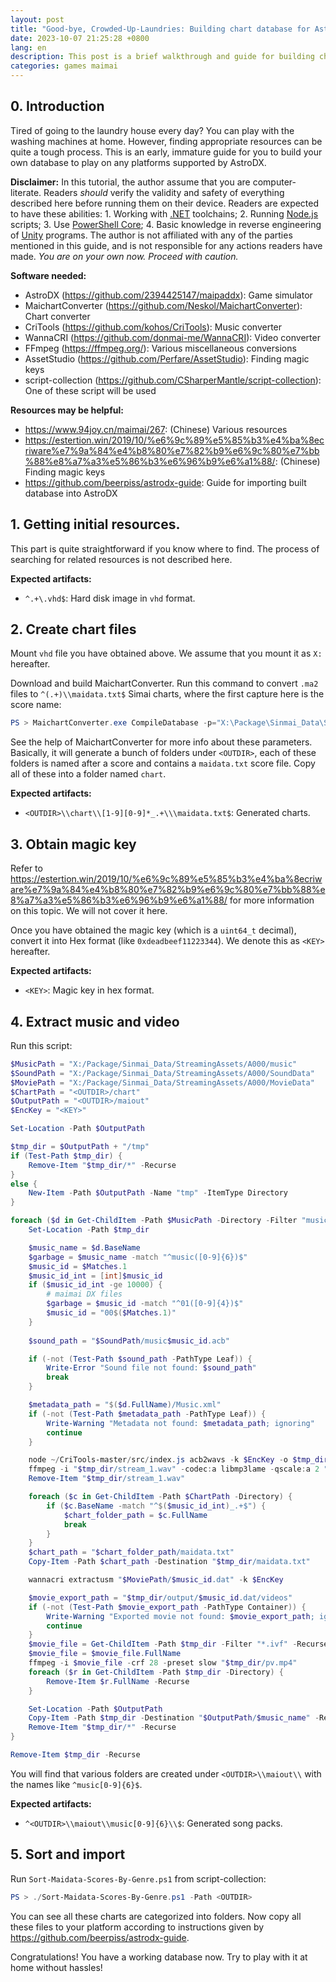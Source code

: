 ```yaml
---
layout: post
title: "Good-bye, Crowded-Up-Laundries: Building chart database for AstroDX"
date: 2023-10-07 21:25:28 +0800
lang: en
description: This post is a brief walkthrough and guide for building chart database for AstroDX.
categories: games maimai
---
```


## 0. Introduction

Tired of going to the laundry house every day? You can play with the washing machines at home. However, finding appropriate resources can be quite a tough process. This is an early, immature guide for you to build your own database to play on any platforms supported by AstroDX.

**Disclaimer:** In this tutorial, the author assume that you are computer-literate. Readers *should* verify the validity and safety of everything described here before running them on their device. Readers are expected to have these abilities: 1. Working with [.NET](https://dotnet.microsoft.com/) toolchains; 2. Running [Node.js](https://nodejs.org/) scripts; 3. Use [PowerShell Core](https://learn.microsoft.com/en-us/powershell/); 4. Basic knowledge in reverse engineering of [Unity](https://unity.com/) programs. The author is not affiliated with any of the parties mentioned in this guide, and is not responsible for any actions readers have made. *You are on your own now. Proceed with caution.*

**Software needed:**

* AstroDX (<https://github.com/2394425147/maipaddx>): Game simulator
* MaichartConverter (<https://github.com/Neskol/MaichartConverter>): Chart converter
* CriTools (<https://github.com/kohos/CriTools>): Music converter
* WannaCRI (<https://github.com/donmai-me/WannaCRI>): Video converter
* FFmpeg (<https://ffmpeg.org/>): Various miscellaneous conversions
* AssetStudio (<https://github.com/Perfare/AssetStudio>): Finding magic keys
* script-collection (<https://github.com/CSharperMantle/script-collection>): One of these script will be used

**Resources may be helpful:**

* <https://www.94joy.cn/maimai/267>: (Chinese) Various resources
* <https://estertion.win/2019/10/%e6%9c%89%e5%85%b3%e4%ba%8ecriware%e7%9a%84%e4%b8%80%e7%82%b9%e6%9c%80%e7%bb%88%e8%a7%a3%e5%86%b3%e6%96%b9%e6%a1%88/>: (Chinese) Finding magic keys
* <https://github.com/beerpiss/astrodx-guide>: Guide for importing built database into AstroDX

## 1. Getting initial resources.

This part is quite straightforward if you know where to find. The process of searching for related resources is not described here.

**Expected artifacts:**

* `^.+\.vhd$`: Hard disk image in `vhd` format.

## 2. Create chart files

Mount `vhd` file you have obtained above. We assume that you mount it as `X:` hereafter.

Download and build MaichartConverter. Run this command to convert `.ma2` files to `^(.+)\\maidata.txt$` Simai charts, where the first capture here is the score name:

```powershell
PS > MaichartConverter.exe CompileDatabase -p="X:\Package\Sinmai_Data\StreamingAssets\A000\" -o "<OUTDIR>" -f="simai" -g=6
```

See the help of MaichartConverter for more info about these parameters. Basically, it will generate a bunch of folders under `<OUTDIR>`, each of these folders is named after a score and contains a `maidata.txt` score file. Copy all of these into a folder named `chart`.

**Expected artifacts:**

* `<OUTDIR>\\chart\\[1-9][0-9]*_.+\\\maidata.txt$`: Generated charts.

## 3. Obtain magic key

Refer to <https://estertion.win/2019/10/%e6%9c%89%e5%85%b3%e4%ba%8ecriware%e7%9a%84%e4%b8%80%e7%82%b9%e6%9c%80%e7%bb%88%e8%a7%a3%e5%86%b3%e6%96%b9%e6%a1%88/> for more information on this topic. We will not cover it here.

Once you have obtained the magic key (which is a `uint64_t` decimal), convert it into Hex format (like `0xdeadbeef11223344`). We denote this as `<KEY>` hereafter.

**Expected artifacts:**

* `<KEY>`: Magic key in hex format.

## 4. Extract music and video

Run this script:

```powershell
$MusicPath = "X:/Package/Sinmai_Data/StreamingAssets/A000/music"
$SoundPath = "X:/Package/Sinmai_Data/StreamingAssets/A000/SoundData"
$MoviePath = "X:/Package/Sinmai_Data/StreamingAssets/A000/MovieData"
$ChartPath = "<OUTDIR>/chart"
$OutputPath = "<OUTDIR>/maiout"
$EncKey = "<KEY>"

Set-Location -Path $OutputPath

$tmp_dir = $OutputPath + "/tmp"
if (Test-Path $tmp_dir) {
    Remove-Item "$tmp_dir/*" -Recurse
}
else {
    New-Item -Path $OutputPath -Name "tmp" -ItemType Directory
}

foreach ($d in Get-ChildItem -Path $MusicPath -Directory -Filter "music*") {
    Set-Location -Path $tmp_dir

    $music_name = $d.BaseName
    $garbage = $music_name -match "^music([0-9]{6})$"
    $music_id = $Matches.1
    $music_id_int = [int]$music_id
    if ($music_id_int -ge 10000) {
        # maimai DX files
        $garbage = $music_id -match "^01([0-9]{4})$"
        $music_id = "00$($Matches.1)"
    }
    
    $sound_path = "$SoundPath/music$music_id.acb"

    if (-not (Test-Path $sound_path -PathType Leaf)) {
        Write-Error "Sound file not found: $sound_path"
        break
    }

    $metadata_path = "$($d.FullName)/Music.xml"
    if (-not (Test-Path $metadata_path -PathType Leaf)) {
        Write-Warning "Metadata not found: $metadata_path; ignoring"
        continue
    }

    node ~/CriTools-master/src/index.js acb2wavs -k $EncKey -o $tmp_dir $sound_path
    ffmpeg -i "$tmp_dir/stream_1.wav" -codec:a libmp3lame -qscale:a 2 "$tmp_dir/track.mp3"
    Remove-Item "$tmp_dir/stream_1.wav"

    foreach ($c in Get-ChildItem -Path $ChartPath -Directory) {
        if ($c.BaseName -match "^$($music_id_int)_.+$") {
            $chart_folder_path = $c.FullName
            break
        }
    }
    $chart_path = "$chart_folder_path/maidata.txt"
    Copy-Item -Path $chart_path -Destination "$tmp_dir/maidata.txt"

    wannacri extractusm "$MoviePath/$music_id.dat" -k $EncKey

    $movie_export_path = "$tmp_dir/output/$music_id.dat/videos"
    if (-not (Test-Path $movie_export_path -PathType Container)) {
        Write-Warning "Exported movie not found: $movie_export_path; ignoring"
        continue
    }
    $movie_file = Get-ChildItem -Path $tmp_dir -Filter "*.ivf" -Recurse
    $movie_file = $movie_file.FullName
    ffmpeg -i $movie_file -crf 28 -preset slow "$tmp_dir/pv.mp4"
    foreach ($r in Get-ChildItem -Path $tmp_dir -Directory) {
        Remove-Item $r.FullName -Recurse
    }

    Set-Location -Path $OutputPath
    Copy-Item -Path $tmp_dir -Destination "$OutputPath/$music_name" -Recurse
    Remove-Item "$tmp_dir/*" -Recurse
}

Remove-Item $tmp_dir -Recurse
```

You will find that various folders are created under `<OUTDIR>\\maiout\\` with the names like `^music[0-9]{6}$`.

**Expected artifacts:**

* `^<OUTDIR>\\maiout\\music[0-9]{6}\\$`: Generated song packs.

## 5. Sort and import

Run `Sort-Maidata-Scores-By-Genre.ps1` from script-collection:

```powershell
PS > ./Sort-Maidata-Scores-By-Genre.ps1 -Path <OUTDIR>
```

You can see all these charts are categorized into folders. Now copy all these files to your platform according to instructions given by <https://github.com/beerpiss/astrodx-guide>.

Congratulations! You have a working database now. Try to play with it at home without hassles!
